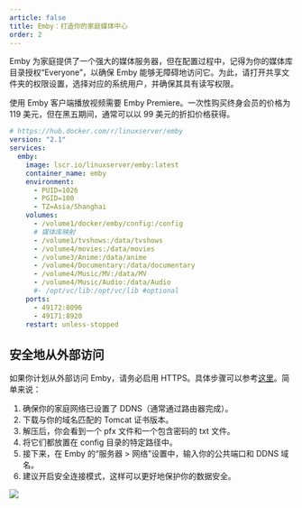```yaml
---
article: false
title: Emby：打造你的家庭媒体中心
order: 2
---
```


Emby 为家庭提供了一个强大的媒体服务器，但在配置过程中，记得为你的媒体库目录授权“Everyone”，以确保 Emby 能够无障碍地访问它。为此，请打开共享文件夹的权限设置，选择对应的系统用户，并确保其具有读写权限。

使用 Emby 客户端播放视频需要 Emby Premiere。一次性购买终身会员的价格为 119 美元，但在黑五期间，通常可以以 99 美元的折扣价格获得。

```yml
# https://hub.docker.com/r/linuxserver/emby
version: "2.1"
services:
  emby:
    image: lscr.io/linuxserver/emby:latest
    container_name: emby
    environment:
      - PUID=1026
      - PGID=100
      - TZ=Asia/Shanghai
    volumes:
      - /volume1/docker/emby/config:/config
      # 媒体库映射
      - /volume1/tvshows:/data/tvshows
      - /volume4/movies:/data/movies
      - /volume3/Anime:/data/anime
      - /volume4/Documentary:/data/documentary
      - /volume4/Music/MV:/data/MV
      - /volume4/Music/Audio:/data/Audio
      #- /opt/vc/lib:/opt/vc/lib #optional
    ports:
      - 49172:8096
      - 49171:8920
    restart: unless-stopped
```

## 安全地从外部访问

如果你计划从外部访问 Emby，请务必启用 HTTPS。具体步骤可以参考[这里](https://www.bilibili.com/read/cv14814465/)。简单来说：

1. 确保你的家庭网络已设置了 DDNS（通常通过路由器完成）。
2. 下载与你的域名匹配的 Tomcat 证书版本。
3. 解压后，你会看到一个 pfx 文件和一个包含密码的 txt 文件。
4. 将它们都放置在 config 目录的特定路径中。
5. 接下来，在 Emby 的“服务器 > 网络”设置中，输入你的公共端口和 DDNS 域名。
6. 建议开启安全连接模式，这样可以更好地保护你的数据安全。

![](https://img.gpt-vip.top/2023-09-15-05-32-43.png?imageMogr2/format/webp)
